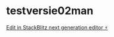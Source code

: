 # testversie02man

[Edit in StackBlitz next generation editor ⚡️](https://stackblitz.com/~/github.com/frans1979valk/testversie02man)